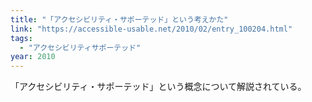 ```yaml
---
title: "「アクセシビリティ・サポーテッド」という考えかた"
link: "https://accessible-usable.net/2010/02/entry_100204.html"
tags:
  - "アクセシビリティサポーテッド"
year: 2010
---
```


「アクセシビリティ・サポーテッド」という概念について解説されている。
